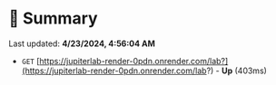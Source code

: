 # 📖 Summary
Last updated: **4/23/2024, 4:56:04 AM**

- `GET` [https://jupiterlab-render-0pdn.onrender.com/lab?](https://jupiterlab-render-0pdn.onrender.com/lab?) - **Up** (403ms)
